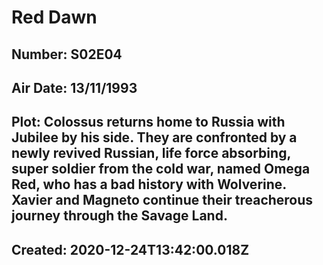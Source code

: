 # Red Dawn
## Number: S02E04
## Air Date: 13/11/1993
## Plot: Colossus returns home to Russia with Jubilee by his side. They are confronted by a newly revived Russian, life force absorbing, super soldier from the cold war, named Omega Red, who has a bad history with Wolverine. Xavier and Magneto continue their treacherous journey through the Savage Land.
## Created: 2020-12-24T13:42:00.018Z